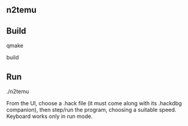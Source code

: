 ## n2temu

## Build
qmake

build


## Run
./n2temu

From the UI, choose a .hack file (it must come along with its .hackdbg companion), then step/run the program, choosing a suitable speed.
Keyboard works only in run mode.
